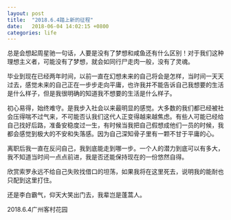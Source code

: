 ```yaml
---
layout: post
title:  "2018.6.4踏上新的征程"
date:   2018-06-04 14:02:15 +0800
categories: life
---
```

总是会想起周星驰一句话，人要是没有了梦想和咸鱼还有什么区别！对于我们这种理想主义者，可能没有了梦想，就会如同行尸走肉一般，没有了灵魂。<!-- more -->

毕业到现在已经两年时间，以前一直在幻想未来的自己将会是怎样，当时间一天天过去，感觉未来的自己正在一步步走向平庸，也许我并不能告诉自己我想要的生活是什么样子，但是我很明确的知道我不想要的生活是什么样子。

初心易得，始终难守。是我步入社会以来最明显的感觉。大多数的我们都已经被社会压得喘不过气来，不可能否认我们这代人正变得越来越焦虑。有些人可能已经给自己找好后路，准备安稳度过一生，有时候当我把自己假想成他们一员的时候，我都会感觉到极大的不安和失落感。因为自己深知骨子里有一颗不甘于平庸的心。

离职后我一直在反问自己，我到底能走到哪一步。一个人的潜力到底可以有多大，我不知道当时间一点点前进，我是否还能保持现在的一份悠然自得。

欣赏索罗永远不给自己失败找借口的坦荡，如果我将在这里死去，说明我的能耐也只配到这里打住。

还是李白霸气，仰天大笑出门去，我辈岂是蓬蒿人。

2018.6.4广州客村花园





